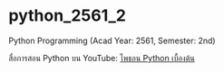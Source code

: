 # python_2561_2
Python Programming (Acad Year: 2561, Semester: 2nd)

สื่อการสอน Python บน YouTube:
[ไพธอน Python เบื้องต้น](https://www.youtube.com/playlist?list=PLoTScYm9O0GEoKcXJ-C5NrywxpvATaoG1&disable_polymer=true)
